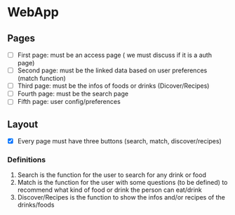 # WebApp

## Pages
- [ ] First page: must be an access page ( we must discuss if it is a auth page)
- [ ] Second page: must be the linked data based on user preferences (match function)
- [ ] Third page: must be the infos of foods or drinks (Dicover/Recipes)
- [ ] Fourth page: must be the search page
- [ ] Fifth page: user config/preferences

## Layout
- [x] Every page must have three buttons (search, match, discover/recipes)
      
### Definitions
1. Search is the function for the user to search for any drink or food
2. Match is the function for the user with some questions (to be defined) to recommend what kind of food or drink the person can eat/drink
3. Discover/Recipes is the function to show the infos and/or recipes of the drinks/foods
 
